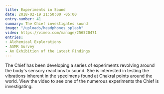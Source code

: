 ```yaml
---
title: Experiments in Sound
date: 2018-02-19 21:50:00 -05:00
entry-number: 41
summary: The Chief investigates sound
image: "/uploads/headphones_splash"
video: https://vimeo.com/manage/256520471
entries:
- Alchemical Explorations
- ASMR Survey
- An Exhibition of the Latest Findings
---
```


The Chief has been developing a series of experiments revolving around the body's sensory reactions to sound. She is interested in testing the vibrations inherent in the specimens found at Chakral points around the world. 
View the video to see one of the numerous experiments the Chief is investigating. 
